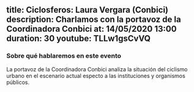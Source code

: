 title: Ciclosferos: Laura Vergara (Conbici)
description: Charlamos con la portavoz de la Coordinadora Conbici
at: 14/05/2020 13:00
duration: 30
youtube: TLLw1gsCvVQ
----
### Sobre qué hablaremos en este evento

La portavoz de la Coordinadora Conbici analiza la situación del ciclismo urbano en el escenario actual especto a las instituciones y organismos públicos.
